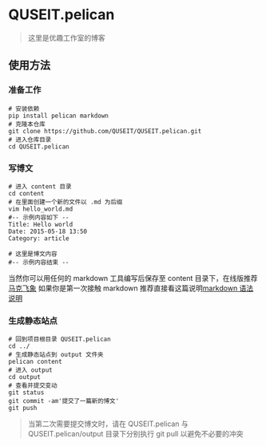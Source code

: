 # QUSEIT.pelican
> 这里是优趣工作室的博客

## 使用方法

### 准备工作
```
# 安装依赖
pip install pelican markdown
# 克隆本仓库
git clone https://github.com/QUSEIT/QUSEIT.pelican.git
# 进入仓库目录
cd QUSEIT.pelican
```

### 写博文
```
# 进入 content 目录
cd content
# 在里面创建一个新的文件以 .md 为后缀
vim hello_world.md
#-- 示例内容如下 --
Title: Hello world
Date: 2015-05-18 13:50
Category: article

# 这里是博文内容
#-- 示例内容结束 --
```

当然你可以用任何的 markdown 工具编写后保存至 content 目录下，在线版推荐[马克飞象](https://maxiang.io/)
如果你是第一次接触 markdown 推荐直接看这篇说明[markdown 语法说明](http://markdown.tw/)

### 生成静态站点
```
# 回到项目根目录 QUSEIT.pelican
cd ../
# 生成静态站点到 output 文件夹
pelican content
# 进入 output
cd output
# 查看并提交变动
git status
git commit -am'提交了一篇新的博文'
git push
```

> 当第二次需要提交博文时，请在 QUSEIT.pelican 与 QUSEIT.pelican/output 目录下分别执行 git pull 以避免不必要的冲突


